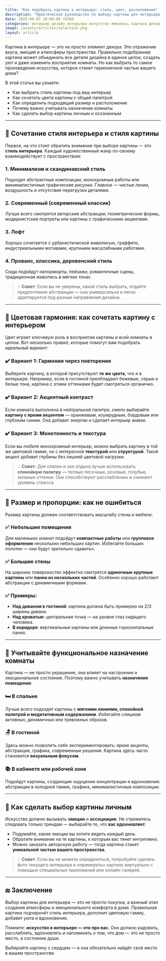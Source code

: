 ```yaml
---
title: "Как подобрать картину к интерьеру: стиль, цвет, расположение"
description: "Практическое руководство по выбору картины для интерьера. Как сочетать стиль, цвета, размеры и личные предпочтения."
date: 2025-04-07 10:00:00 +0300
categories: интерьер дизайн_интерьера искусство живопись картина декор
image: /assets/articles/selection.png
layout: article
---
```


Картина в интерьере — это не просто элемент декора. Это отражение вкуса, эмоций и атмосферы пространства. Правильно подобранная картина может объединить все детали дизайна в единое целое, создать уют и даже изменить восприятие комнаты. Но как выбрать то самое произведение искусства, которое станет гармоничной частью вашего дома?

В этой статье вы узнаете:

- Как выбрать стиль картины под ваш интерьер  
- Как сочетать цвета картины с общей палитрой  
- Как определить подходящий размер и расположение  
- Почему важно учитывать назначение комнаты  
- Как сделать выбор картины личным и осознанным  

---

## 🎨 Сочетание стиля интерьера и стиля картины

Первое, на что стоит обратить внимание при выборе картины — это **стиль интерьера**. Каждый художественный жанр по-своему взаимодействует с пространством:

### 1. Минимализм и скандинавский стиль  
Подходят абстрактные композиции, монохромные работы или минималистичные графические рисунки. Главное — чистые линии, воздушность и отсутствие перегрузки деталями.

### 2. Современный (современный классик)  
Лучше всего смотрятся авторские абстракции, геометрические формы, модернистские портреты или картины с графическими акцентами.

### 3. Лофт  
Хорошо сочетается с урбанистической живописью, граффити, индустриальными мотивами, крупными масштабными работами.

### 4. Прованс, классика, деревенский стиль  
Сюда подойдут натюрморты, пейзажи, романтичные сцены, традиционная живопись в мягких тонах.

> 💡 **Совет**: Если вы не уверены, какой стиль выбрать, отдайте предпочтение абстракции — она универсальна и легко адаптируется под разные направления дизайна.

---

## 🎨 Цветовая гармония: как сочетать картину с интерьером

Цвет играет ключевую роль в восприятии картины и всей комнаты в целом. Вот несколько правил, которые помогут вам подобрать идеальный вариант:

### ✔️ Вариант 1: Гармония через повторение  
Выберите картину, в которой присутствуют **те же цвета**, что и в интерьере. Например, если в гостиной преобладают бежевые, серые и белые тона, картина с этими оттенками будет смотреться органично.

### ✔️ Вариант 2: Акцентный контраст  
Если комната выполнена в нейтральной палитре, смело выбирайте **картину с ярким акцентом** — оранжевым, изумрудным, бордовым или глубоким синим. Она добавит энергии и сделает интерьер живее.

### ✔️ Вариант 3: Монотонность и текстура  
Если вы любите монохромный интерьер, можно выбрать картину в той же цветовой гамме, но с интересной **текстурой** или **структурой**. Такой акцент добавит глубины без лишней цветовой нагрузки.

> 💡 **Совет**: Для спален и зон отдыха лучше использовать **спокойную палитру** — теплые песочные, розовые, голубые, зеленые оттенки. Они способствуют расслаблению и снижают уровень стресса.

---

## 📏 Размер и пропорции: как не ошибиться

Размер картины должен соответствовать масштабу стены и мебели:

### ✅ Небольшие помещения  
Для маленьких комнат подойдут **компактные работы** или **групповое оформление** нескольких небольших картин. Избегайте больших полотен — они будут зрительно «давить».

### ✅ Большие стены  
На широких поверхностях эффектно смотрятся **одиночные крупные картины** или **панно из нескольких частей**. Особенно хорошо работают абстракции с динамичными формами.

### ✅ Примеры:
- **Над диваном в гостиной**: картина должна быть примерно на 2/3 ширины дивана.
- **Над кроватью**: центральная точка — на уровне глаз сидящего человека.
- **В коридоре**: вертикальные картины или длинные горизонтальные панно.

---

## 🧠 Учитывайте функциональное назначение комнаты

Картина — не просто украшение, она влияет на настроение и эмоциональное состояние. Поэтому важно учитывать **назначение помещения**:

### 🛏️ В спальне  
Лучше всего подходят картины с **мягкими линиями, спокойной палитрой и медитативным содержанием**. Избегайте слишком активных, динамичных или тревожных образов.

### 🪑 В гостиной  
Здесь можно позволить себе экспериментировать: яркие акценты, абстракция, графика, современные решения. Картина здесь часто становится **визуальным фокусом**.

### 📚 В кабинете или рабочей зоне  
Подойдут картины, создающие ощущение концентрации и вдохновения: абстракции в холодной гамме, графика, минималистичные композиции.

---

## 👀 Как сделать выбор картины личным

Искусство должно вызывать **эмоции** и **ассоциации**. Не стремитесь следовать только трендам — выбирайте то, что **вас вдохновляет**:

- Подумайте, какие эмоции вы хотите видеть каждый день.
- Обратите внимание на те картины, к которым вас тянет интуитивно.
- Можно заказать авторскую работу — тогда картина станет **уникальной частью вашего пространства**.

> 💡 **Совет**: Если вы не можете определиться, попробуйте сделать фото текущего интерьера и «примерить» картину виртуально с помощью специальных приложений или онлайн-галерей.

---

## 🔚 Заключение

Выбор картины для интерьера — это не просто покупка, а важный этап создания атмосферы и эмоционального комфорта в доме. Правильная картина подчеркнёт стиль интерьера, дополнит цветовую гамму, добавит уюта и вдохновения.

Помните: **искусство в интерьере — это про вас**. Оно должно радовать, расслаблять, вдохновлять и напоминать о том, что дом — это не просто место, а состояние души.

Выбирайте картину с сердцем — и она обязательно найдёт своё место в вашем пространстве.
